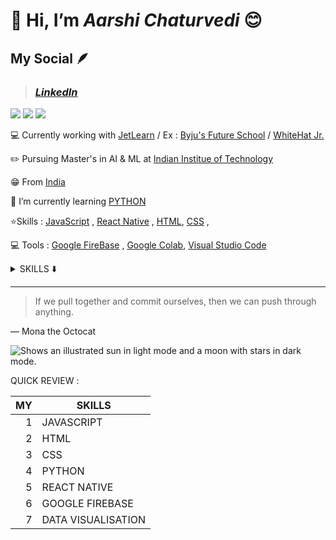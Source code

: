 # 👋 Hi, I’m *Aarshi Chaturvedi* 😊


## My Social 🪶
> ### *[LinkedIn](https://www.linkedin.com/in/aarshichaturvedi/)*

[![](https://img.shields.io/badge/INSTAGRAM-blueviolet?style=for-the-badge)](https://www.instagram.com/societal_archaic/)
[![](https://img.shields.io/badge/LINKEDIN-yellow?style=for-the-badge)](https://www.linkedin.com/in/aarshichaturvedi/)
[![](https://img.shields.io/badge/TWITTER-orange?style=for-the-badge)](https://twitter.com/ashychat)


💻 Currently working with [JetLearn](https://www.jetlearn.com/) / 
 Ex : [Byju's Future School](https://byjus.com/us/futureschool/code/) /
      [WhiteHat Jr.](https://www.whitehatjr.com/)
                          
                          
✏️ Pursuing Master's in AI & ML at [Indian Institue of Technology](https://www.iitk.ac.in/)

😁 From [India](https://www.incredibleindia.org/content/incredible-india-v2/en.html)

🌱 I’m currently learning [PYTHON](https://www.python.org/)
 
 ⭐Skills :  [JavaScript](www.javascript.com) , [React Native](https://reactnative.dev/) ,
 [HTML](https://www.w3schools.com/html/), [CSS](https://developer.mozilla.org/en-US/docs/Web/CSS) ,
 
 
 
 💻 Tools : [Google FireBase](https://firebase.google.com/) , [Google Colab](https://colab.research.google.com/), [Visual Studio Code](https://code.visualstudio.com/)
 
 
 
 <details>
<summary> SKILLS ⬇️  </summary>

| Rank | Languages     |
|-----:|---------------|
|     1| Javascript    |
|     2| Python        |
|     3| HTML          |
|     4| CSS           | 
|     5| React Native  |
  
</details>


---
> If we pull together and commit ourselves, then we can push through anything.

— Mona the Octocat


<picture>
  <source media="(prefers-color-scheme: dark)" srcset="https://user-images.githubusercontent.com/25423296/163456776-7f95b81a-f1ed-45f7-b7ab-8fa810d529fa.png">
  <source media="(prefers-color-scheme: light)" srcset="https://user-images.githubusercontent.com/25423296/163456779-a8556205-d0a5-45e2-ac17-42d089e3c3f8.png">
  <img alt="Shows an illustrated sun in light mode and a moon with stars in dark mode." src="https://user-images.githubusercontent.com/25423296/163456779-a8556205-d0a5-45e2-ac17-42d089e3c3f8.png">
</picture>


QUICK REVIEW :

| MY   | SKILLS         |
|-----:|--------------- |
|     1| JAVASCRIPT     |
|     2| HTML           |
|     3| CSS            |
|     4| PYTHON         |
|     5| REACT NATIVE   |
|     6| GOOGLE FIREBASE|
|     7| DATA VISUALISATION|
 

<!---
aarshichaturvedi/aarshichaturvedi is a ✨ special ✨ repository because its `README.md` (this file) appears on your GitHub profile.
You can click the Preview link to take a look at your changes.
--->
